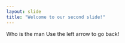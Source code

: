 ```yaml
---
layout: slide
title: "Welcome to our second slide!"
---
```

Who is the man
Use the left arrow to go back!

